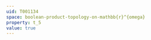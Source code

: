 ```yaml
---
uid: T001134
space: boolean-product-topology-on-mathbb{r}^{omega}
property: t_5
value: true
---
```

